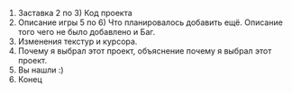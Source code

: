 1) Заставка
2 по 3) Код проекта 
4) Описание игры
5 по 6) Что планировалось добавить ещё. Описание того чего не было добавлено и Баг.
7) Изменения текстур и курсора.
8) Почему я выбрал этот проект, объяснение почему я выбрал этот проект.
9) Вы нашли  :)
10) Конец
